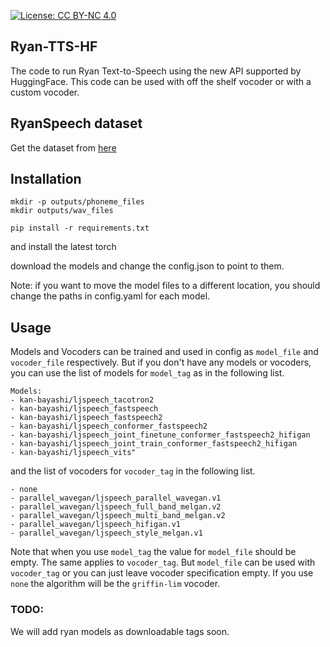[![License: CC BY-NC 4.0](https://licensebuttons.net/l/by-nc/4.0/80x15.png)](https://creativecommons.org/licenses/by-nc/4.0/)

## Ryan-TTS-HF
The code to run Ryan Text-to-Speech using the new API supported by HuggingFace. This code can be used with off the shelf vocoder or with a custom vocoder.

## RyanSpeech dataset
Get the dataset from [here](http://mohammadmahoor.com/ryanspeech-request-form/)

## Installation

```
mkdir -p outputs/phoneme_files
mkdir outputs/wav_files
```

```
pip install -r requirements.txt
```
and install the latest torch

download the models and change the config.json to point to them.

Note: if you want to move the model files to a different location, you should change the paths in config.yaml for each model.

## Usage
Models and Vocoders can be trained and used in config as ```model_file``` and ```vocoder_file``` respectively. But if you don't have
any models or vocoders, you can use the list of models for ```model_tag``` as in the following list.

```
Models:
- kan-bayashi/ljspeech_tacotron2
- kan-bayashi/ljspeech_fastspeech
- kan-bayashi/ljspeech_fastspeech2
- kan-bayashi/ljspeech_conformer_fastspeech2
- kan-bayashi/ljspeech_joint_finetune_conformer_fastspeech2_hifigan
- kan-bayashi/ljspeech_joint_train_conformer_fastspeech2_hifigan
- kan-bayashi/ljspeech_vits"
```
and the list of vocoders for ```vocoder_tag``` in the following list.
```
- none
- parallel_wavegan/ljspeech_parallel_wavegan.v1
- parallel_wavegan/ljspeech_full_band_melgan.v2
- parallel_wavegan/ljspeech_multi_band_melgan.v2
- parallel_wavegan/ljspeech_hifigan.v1
- parallel_wavegan/ljspeech_style_melgan.v1
```
Note that when you use ```model_tag``` the value for ```model_file``` should be empty. The same applies to ```vocoder_tag```.
But ```model_file``` can be used with ```vocoder_tag``` or you can just leave vocoder specification empty.
If you use ```none``` the algorithm will be the ```griffin-lim``` vocoder.

### TODO:
We will add ryan models as downloadable tags soon.
